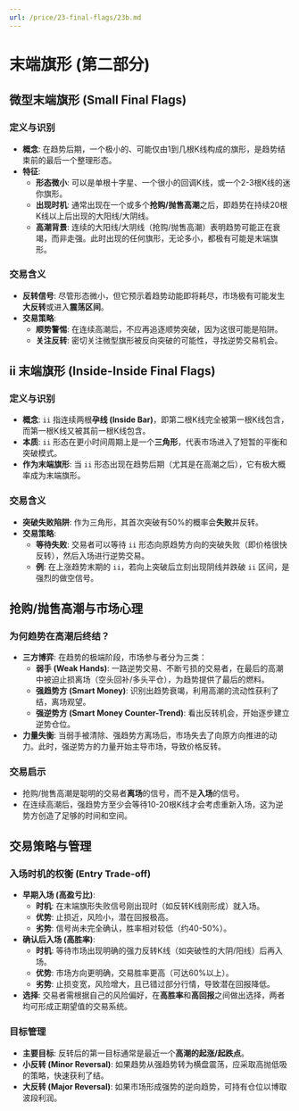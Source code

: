 ```yaml
---
url: /price/23-final-flags/23b.md
---
```

# 末端旗形 (第二部分)

## 微型末端旗形 (Small Final Flags)

### 定义与识别

* **概念**: 在趋势后期，一个极小的、可能仅由1到几根K线构成的旗形，是趋势结束前的最后一个整理形态。
* **特征**:
  * **形态微小**: 可以是单根十字星、一个很小的回调K线，或一个2-3根K线的迷你旗形。
  * **出现时机**: 通常出现在一个或多个**抢购/抛售高潮**之后，即趋势在持续20根K线以上后出现的大阳线/大阴线。
  * **高潮背景**: 连续的大阳线/大阴线（抢购/抛售高潮）表明趋势可能正在衰竭，而非走强。此时出现的任何旗形，无论多小，都极有可能是末端旗形。

### 交易含义

* **反转信号**: 尽管形态微小，但它预示着趋势动能即将耗尽，市场极有可能发生**大反转**或进入**震荡区间**。
* **交易策略**:
  * **顺势警惕**: 在连续高潮后，不应再追逐顺势突破，因为这很可能是陷阱。
  * **关注反转**: 密切关注微型旗形被反向突破的可能性，寻找逆势交易机会。

## ii 末端旗形 (Inside-Inside Final Flags)

### 定义与识别

* **概念**: `ii` 指连续两根**孕线 (Inside Bar)**，即第二根K线完全被第一根K线包含，而第一根K线又被其前一根K线包含。
* **本质**: `ii` 形态在更小时间周期上是一个**三角形**，代表市场进入了短暂的平衡和突破模式。
* **作为末端旗形**: 当 `ii` 形态出现在趋势后期（尤其是在高潮之后），它有极大概率成为末端旗形。

### 交易含义

* **突破失败陷阱**: 作为三角形，其首次突破有50%的概率会**失败**并反转。
* **交易策略**:
  * **等待失败**: 交易者可以等待 `ii` 形态向原趋势方向的突破失败（即价格很快反转），然后入场进行逆势交易。
  * **例**: 在上涨趋势末期的 `ii`，若向上突破后立刻出现阴线并跌破 `ii` 区间，是强烈的做空信号。

## 抢购/抛售高潮与市场心理

### 为何趋势在高潮后终结？

* **三方博弈**: 在趋势的极端阶段，市场参与者分为三类：
  * **弱手 (Weak Hands)**: 一路逆势交易、不断亏损的交易者，在最后的高潮中被迫止损离场（空头回补/多头平仓），为趋势提供了最后的燃料。
  * **强趋势方 (Smart Money)**: 识别出趋势衰竭，利用高潮的流动性获利了结，离场观望。
  * **强逆势方 (Smart Money Counter-Trend)**: 看出反转机会，开始逐步建立逆势仓位。
* **力量失衡**: 当弱手被清除、强趋势方离场后，市场失去了向原方向推进的动力。此时，强逆势方的力量开始主导市场，导致价格反转。

### 交易启示

* 抢购/抛售高潮是聪明的交易者**离场**的信号，而不是**入场**的信号。
* 在连续高潮后，强趋势方至少会等待10-20根K线才会考虑重新入场，这为逆势方创造了足够的时间和空间。

## 交易策略与管理

### 入场时机的权衡 (Entry Trade-off)

* **早期入场 (高盈亏比)**:
  * **时机**: 在末端旗形失败信号刚出现时（如反转K线刚形成）就入场。
  * **优势**: 止损近，风险小，潜在回报极高。
  * **劣势**: 信号尚未完全确认，胜率相对较低（约40-50%）。
* **确认后入场 (高胜率)**:
  * **时机**: 等待市场出现明确的强力反转K线（如突破性的大阴/阳线）后再入场。
  * **优势**: 市场方向更明确，交易胜率更高（可达60%以上）。
  * **劣势**: 止损变宽，风险增大，且已错过部分行情，导致潜在回报降低。
* **选择**: 交易者需根据自己的风险偏好，在**高胜率**和**高回报**之间做出选择，两者均可形成正期望值的交易系统。

### 目标管理

* **主要目标**: 反转后的第一目标通常是最近一个**高潮的起涨/起跌点**。
* **小反转 (Minor Reversal)**: 如果趋势从强趋势转为横盘震荡，应采取高抛低吸的策略，快速获利了结。
* **大反转 (Major Reversal)**: 如果市场形成强势的逆向趋势，可持有仓位以博取波段利润。
